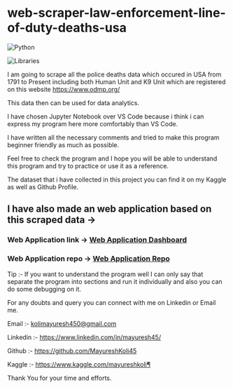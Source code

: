 # web-scraper-law-enforcement-line-of-duty-deaths-usa

![Python](https://img.shields.io/badge/%20%20%20Programming%20Language-Python-blue)

![Libraries](https://img.shields.io/badge/%20%20%20Libraries%20Used%20For%20Web%20Scrapping-numpy--pandas--requests--beautifulsoup4--python--dateutil-orange)

I am going to scrape all the police deaths data which occured in USA from 1791 to Present including both Human Unit and K9 Unit which are registered on this website https://www.odmp.org/

This data then can be used for data analytics.

I have chosen Jupyter Notebook over VS Code because i think i can express my program here more comfortably than VS Code.

I have written all the necessary comments and tried to make this program beginner friendly as much as possible.

Feel free to check the program and I hope you will be able to understand this program and try to practice or use it as a reference.

The dataset that i have collected in this project you can find it on my Kaggle as well as Github Profile.

## I have also made an web application based on this scraped data ->
### Web Application link -> [Web Application Dashboard](https://mayureshkoli45-web-application-dashboard-on-law-enfo-app-7hs2e5.streamlit.app/)
### Web Application repo -> [Web Application Repo](https://github.com/MayureshKoli45/web-application-dashboard-on-law-enforcement-line-of-duty-deaths-usa)

Tip :- If you want to understand the program well I can only say that separate the program into sections and run it individually and also you can do some debugging on it.

For any doubts and query you can connect with me on Linkedin or Email me.

Email :- kolimayuresh450@gmail.com

Linkedin :- https://www.linkedin.com/in/mayuresh45/

Github :- https://github.com/MayureshKoli45

Kaggle :- https://www.kaggle.com/mayureshkoli¶

Thank You for your time and efforts.
